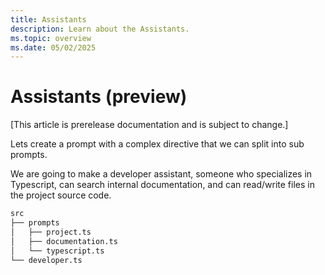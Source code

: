 ```yaml
---
title: Assistants
description: Learn about the Assistants.
ms.topic: overview
ms.date: 05/02/2025
---
```


# Assistants (preview)

[This article is prerelease documentation and is subject to change.]

Lets create a prompt with a complex directive
that we can split into sub prompts.

We are going to make a developer assistant, someone who
specializes in Typescript, can search internal documentation,
and can read/write files in the project source code.

```bash
src
├── prompts
│   ├── project.ts
│   ├── documentation.ts
│   └── typescript.ts
└── developer.ts
```
